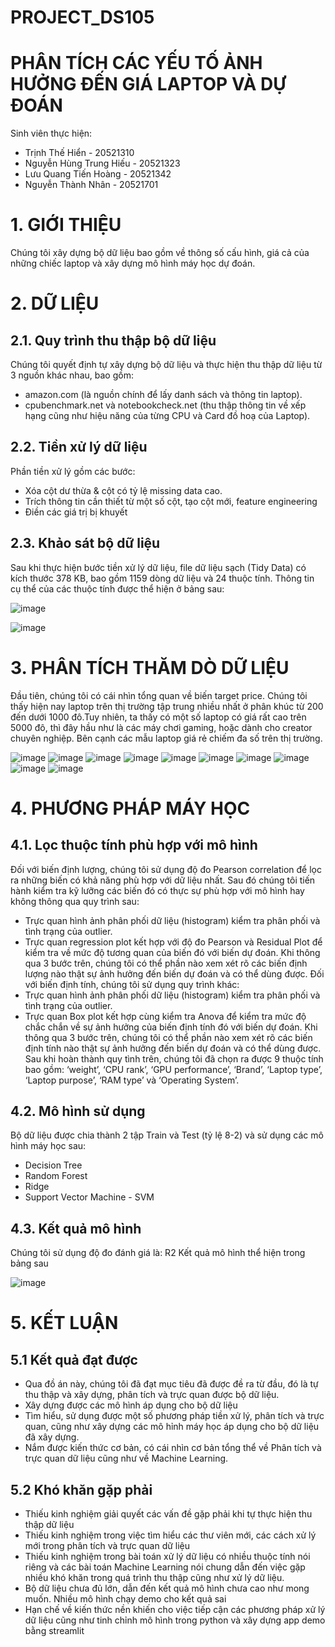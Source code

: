 # PROJECT_DS105
# PHÂN TÍCH CÁC YẾU TỐ ẢNH HƯỞNG ĐẾN  GIÁ LAPTOP VÀ DỰ ĐOÁN

Sinh viên thực hiện: 

  - Trịnh Thế Hiển - 20521310
  - Nguyễn Hùng Trung Hiếu - 20521323
  - Lưu Quang Tiến Hoàng - 20521342
  - Nguyễn Thành Nhân - 20521701



# 1. GIỚI THIỆU 

  Chúng tôi xây dựng bộ dữ liệu bao gồm về thông số cấu hình, giá cả của những chiếc laptop và xây dựng mô hình máy học dự đoán.
  
# 2. DỮ LIỆU
## 2.1. Quy trình thu thập bộ dữ liệu

  Chúng tôi quyết định tự xây dựng bộ dữ liệu và thực hiện thu thập dữ liệu từ 3
nguồn khác nhau, bao gồm:
  - amazon.com (là nguồn chính để lấy danh sách và thông tin laptop).
  - cpubenchmark.net và notebookcheck.net (thu thập thông tin về xếp hạng
cũng như hiệu năng của từng CPU và Card đồ hoạ của Laptop).

## 2.2. Tiền xử lý dữ liệu

Phần tiền xử lý gồm các bước:
  - Xóa cột dư thừa & cột có tỷ lệ missing data cao.
  - Trích thông tin cần thiết từ một số cột, tạo cột mới, feature engineering
  - Điền các giá trị bị khuyết

## 2.3. Khảo sát bộ dữ liệu

Sau khi thực hiện bước tiền xử lý dữ liệu, file dữ liệu sạch (Tidy Data) có kích
thước 378 KB, bao gồm 1159 dòng dữ liệu và 24 thuộc tính. Thông tin cụ thể của các
thuộc tính được thể hiện ở bảng sau:

![image](https://github.com/CAPTAINCAT2002/PROJECT_DS105/assets/133556107/e3737525-49c0-4038-9863-99fd82027d38)

![image](https://github.com/CAPTAINCAT2002/PROJECT_DS105/assets/133556107/2e40c255-5304-4e7e-982c-a508e4d7551c)


# 3. PHÂN TÍCH THĂM DÒ DỮ LIỆU

Đầu tiên, chúng tôi có cái nhìn tổng quan về biến target price. Chúng tôi thấy hiện
nay laptop trên thị trường tập trung nhiều nhất ở phân khúc từ 200 đến dưới 1000 đô.Tuy nhiên, ta thấy có một số laptop có giá rất cao trên 5000 đô, thì đây hầu như là các máy chơi gaming, hoặc dành cho creator chuyên nghiệp. Bên cạnh các mẫu laptop giá rẻ chiếm đa số trên thị trường. 

![image](https://github.com/CAPTAINCAT2002/PROJECT_DS105/assets/133556107/0752d803-234f-405f-8038-3f809f7fee10)
![image](https://github.com/CAPTAINCAT2002/PROJECT_DS105/assets/133556107/2ae6d8a5-194f-4626-8420-4d449d9ac7f2)
![image](https://github.com/CAPTAINCAT2002/PROJECT_DS105/assets/133556107/fa37222b-5258-4594-a196-9052bfa2f4c3)
![image](https://github.com/CAPTAINCAT2002/PROJECT_DS105/assets/133556107/e13d6faa-ef7a-41a4-b512-122b7794d085)
![image](https://github.com/CAPTAINCAT2002/PROJECT_DS105/assets/133556107/d45e8f69-f422-4439-b43e-68e14cf0fdce)
![image](https://github.com/CAPTAINCAT2002/PROJECT_DS105/assets/133556107/4877b97c-04d9-4c30-98a9-ff3ba9778d7b)
![image](https://github.com/CAPTAINCAT2002/PROJECT_DS105/assets/133556107/8c452602-9e24-40ae-8cf5-bd1b530b112b)
![image](https://github.com/CAPTAINCAT2002/PROJECT_DS105/assets/133556107/5677649c-c76c-4d47-92d9-e276d8792712)
![image](https://github.com/CAPTAINCAT2002/PROJECT_DS105/assets/133556107/202f9e14-0625-4a89-a3aa-2f32fb03eaea)
![image](https://github.com/CAPTAINCAT2002/PROJECT_DS105/assets/133556107/f95ee091-e8e0-435f-b4c7-be363d5c9635)

# 4. PHƯƠNG PHÁP MÁY HỌC
## 4.1. Lọc thuộc tính phù hợp với mô hình
Đối với biến định lượng, chúng tôi sử dụng độ đo Pearson correlation để lọc ra những biến có khả năng phù hợp với dữ liệu nhất. Sau đó chúng tôi tiến hành kiểm tra kỹ lưỡng các biến đó có thực sự phù hợp với mô hình hay không thông qua quy trình sau: 
  - Trực quan hình ảnh phân phối dữ liệu (histogram) kiểm tra phân phối và tình trạng của outlier.
  - Trực quan regression plot kết hợp với độ đo Pearson và Residual Plot để kiểm tra về mức độ tương quan của biến đó với biến dự đoán.
Khi thông qua 3 bước trên, chúng tôi có thể phần nào xem xét rõ các biến định lượng nào thật sự ảnh hưởng đến biến dự đoán và có thể dùng được.
Đối với biến định tính, chúng tôi sử dụng quy trình khác:
  - Trực quan hình ảnh phân phối dữ liệu (histogram) kiểm tra phân phối và tình trạng của outlier.
  - Trực quan Box plot kết hợp cùng kiểm tra Anova để kiểm tra mức độ chắc chắn về sự ảnh hưởng của biến định tính đó với biến dự đoán.
Khi thông qua 3 bước trên, chúng tôi có thể phần nào xem xét rõ các biến định tính nào thật sự ảnh hưởng đến biến dự đoán và có thể dùng được.
Sau khi hoàn thành quy tình trên, chúng tôi đã chọn ra được 9 thuộc tính bao gồm: ‘weight’, ‘CPU rank’, ‘GPU performance’, ‘Brand’, ‘Laptop type’, ‘Laptop purpose’, ‘RAM type’ và ‘Operating System’.

## 4.2. Mô hình sử dụng
Bộ dữ liệu được chia thành 2 tập Train và Test (tỷ lệ 8-2) và sử dụng các mô hình
máy học sau:
  - Decision Tree
  - Random Forest
  - Ridge
  - Support Vector Machine - SVM

## 4.3. Kết quả mô hình
Chúng tôi sử dụng độ đo đánh giá là: R2
Kết quả mô hình thể hiện trong bảng sau

![image](https://github.com/CAPTAINCAT2002/PROJECT_DS105/assets/133556107/19c8036c-9ede-4e11-9461-1f1e70165c18)

# 5. KẾT LUẬN
## 5.1 Kết quả đạt được

- Qua đồ án này, chúng tôi đã đạt mục tiêu đã được đề ra từ đầu, đó là tự thu thập và xây dựng, phân tích và trực quan được bộ dữ liệu.
- Xây dựng được các mô hình áp dụng cho bộ dữ liệu
- Tìm hiểu, sử dụng được một số phương pháp tiền xử lý, phân tích và trực quan, cũng như xây dựng các mô hỉnh máy học áp dụng cho bộ dữ liệu đã xây dựng.
- Nắm được kiến thức cơ bản, có cái nhìn cơ bản tổng thể về Phân tích và trực quan dữ liệu cũng như về Machine Learning.

## 5.2 Khó khăn gặp phải

- Thiếu kinh nghiệm giải quyết các vấn đề gặp phải khi tự thực hiện thu thập dữ liệu
- Thiếu kinh nghiệm trong việc tìm hiểu các thư viên mới, các cách xử lý mới trong phân tích và trực quan dữ liệu
- Thiếu kinh nghiệm trong bài toán xử lý dữ liệu có nhiều thuộc tính nói riêng và các bài toán Machine Learning nói chung dẫn đến việc gặp nhiều khó khăn trong quá trình thu thập cũng như xử lý dữ liệu.
- Bộ dữ liệu chưa đủ lớn, dẫn đến kết quả mô hình chưa cao như mong muốn. Nhiều mô hình chạy demo cho kết quả sai
- Hạn chế về kiến thức nền khiến cho việc tiếp cận các phương pháp xử lý dữ liệu cũng như tinh chỉnh mô hình trong python và xây dựng app demo bằng streamlit

















